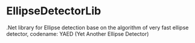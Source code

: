 # EllipseDetectorLib
.Net library for Ellipse detection base on the algorithm of very fast ellipse detector, codename: YAED (Yet Another Ellipse Detector)
